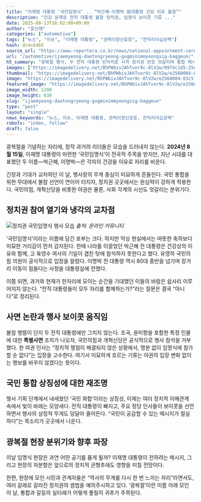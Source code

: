 ```yaml
---
title: "이재명 대통령 ‘국민임명식’ .. “박근혜·이명박 前대통령 건강 이유 불참”"
description: "건강 문제로 전직 대통령 불참 정치권, 임명식 보이콧 기류 ..."
date: 2025-08-13T16:02:08+09:00
author: "윤신애"
categories: ["automotive"]
tags: ["뉴스", "이슈", "이재명 대통령", "권력이양신호등", "전직리더십공백"]
hash: dc4c64b5
source_url: "https://www.reportera.co.kr/news/national-appointment-ceremony/"
url: "/automotive/ijaemyeong-daetongryeong-gugminimmyeongsig-baggeun/"
h5_summary: "광복절 행사, 두 전직 대통령 빈자리로 시작 정치권 반응 엇갈리며 통합 메시지 약화 우려"
images: ["https://imagedelivery.net/BhPWbivJAhTvor9c-8lV2w/09f4c1d5-25e2-4d60-1b01-db1e7e8a6500/public", "https://imagedelivery.net/BhPWbivJAhTvor9c-8lV2w/e2560004-83c5-4f3d-1558-6f8eca3c2a00/public"]
thumbnail: "https://imagedelivery.net/BhPWbivJAhTvor9c-8lV2w/e2560004-83c5-4f3d-1558-6f8eca3c2a00/public"
image: "https://imagedelivery.net/BhPWbivJAhTvor9c-8lV2w/e2560004-83c5-4f3d-1558-6f8eca3c2a00/public"
featured_image: "https://imagedelivery.net/BhPWbivJAhTvor9c-8lV2w/e2560004-83c5-4f3d-1558-6f8eca3c2a00/public"
image_width: 1200
image_height: 630
slug: "ijaemyeong-daetongryeong-gugminimmyeongsig-baggeun"
type: "post"
layout: "single"
news_keywords: "뉴스, 이슈, 이재명 대통령, 권력이양신호등, 전직리더십공백"
robots: "index, follow"
draft: false
---
```


광복절을 기념하는 자리에, 정작 과거의 리더들은 모습을 드러내지 않는다. **2024년 8월 15일**, 이재명 대통령이 마련한 ‘국민임명식’이 전국적 주목을 받지만, 지난 시대를 대표했던 두 이름—박근혜, 이명박—은 각자의 건강을 이유로 자리를 비운다. 

긴장과 기대가 교차하던 이 날, 행사장의 무게 중심이 미묘하게 흔들린다. 국민 통합을 위한 무대에서 불참 선언이 연이어 터지자, 정치권 곳곳에서는 원심력이 강하게 작용한다. 국민의힘, 개혁신당을 비롯한 야권은 물론, 사회 각계의 시선도 엇갈리는 분위기다.

## 정치권 참여 열기와 냉각의 교차점

![정치권 국민임명식 행사 모습](https://imagedelivery.net/BhPWbivJAhTvor9c-8lV2w/09f4c1d5-25e2-4d60-1b01-db1e7e8a6500/public)
*출처: 온라인 커뮤니티*


‘국민임명식’이라는 이름에 담긴 포부는 크다. 하지만 막상 현실에서는 따뜻한 축하보다 미묘한 거리감이 먼저 감지된다. 한때 나라를 이끌었던 박근혜 전 대통령은 건강상의 이유와 함께, 고 육영수 여사의 기일이 겹친 탓에 참석하지 못한다고 했다. 유영하 국민의힘 의원이 공식적으로 입장을 알렸다. 이명박 전 대통령 역시 80대 중반을 넘기며 장거리 이동이 힘들다는 사정을 대통령실에 전했다.

이쯤 되면, 과거와 현재가 한자리에 모이는 순간을 기대했던 이들의 바람은 쉽사리 이루어지지 않는다. “전직 대통령들이 모두 자리를 함께하는가?”라는 질문은 결국 “아니다”로 정리된다.

## 사면 논란과 행사 보이콧 움직임

불참 행렬이 단지 두 전직 대통령에만 그치지 않는다. 조국, 윤미향을 포함한 특정 인물에 대한 **특별사면** 조치가 나오자, 국민의힘과 개혁신당은 공식적으로 행사 참석을 거부했다. 한 여권 인사는 “정치적 쟁점이 해결되지 않은 상황에서, 명분 없이 임명식에 참가할 순 없다”는 입장을 고수한다. 여기서 미묘하게 흐르는 기류는 야권의 입장 변화 없이는 행보를 바꾸지 않겠다는 뜻이다.

## 국민 통합 상징성에 대한 재조명

행사 기획 단계에서 내세웠던 ‘국민 화합’이라는 상징성, 이제는 여러 정치적 이해관계 속에서 빛이 바래는 모양새다. 전직 대통령이 빠지고, 주요 정당 인사들이 보이콧을 선언하면서 행사의 상징적 무게도 덩달아 줄어든다. “국민이 공감할 수 있는 메시지가 절실하다”는 목소리가 곳곳에서 나온다.

## 광복절 현장 분위기와 향후 파장

이날 임명식 현장은 과연 어떤 공기를 품게 될까? 이재명 대통령이 전하려는 메시지, 그리고 현장의 차분함은 앞으로의 정치적 균형추에도 영향을 미칠 전망이다. 

한편, 현장에 모인 시민과 관계자들은 “역사의 무게를 다시 한 번 느끼는 자리”라면서도, 여러 갈래로 갈라진 정치권의 셈법을 예의주시하고 있다. ‘광복절’이란 이름 아래 모인 이 날, 통합과 갈등의 실타래가 어떻게 풀릴지 귀추가 주목된다.
